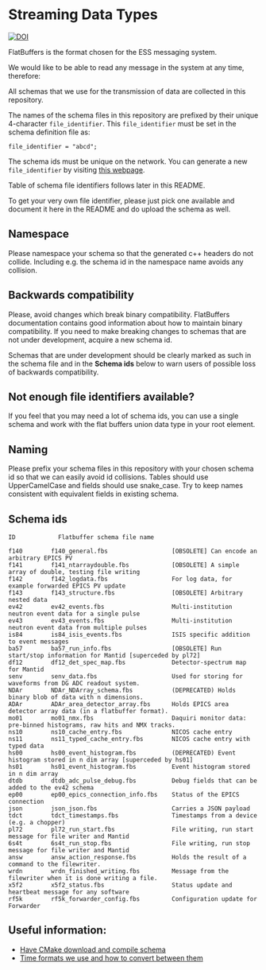 # Streaming Data Types

[![DOI](https://zenodo.org/badge/81330954.svg)](https://zenodo.org/badge/latestdoi/81330954)

FlatBuffers is the format chosen for the ESS messaging system.

We would like to be able to read any message in the system at any time,
therefore:

All schemas that we use for the transmission of data are collected in this
repository.

The names of the schema files in this repository are prefixed by their unique
4-character `file_identifier`.  This `file_identifier` must be set in the
schema definition file as:
```
file_identifier = "abcd";
```

The schema ids must be unique on the network.
You can generate a new `file_identifier` by visiting [this webpage](https://www.random.org/strings/?num=1&len=4&digits=on&upperalpha=on&loweralpha=on&unique=on&format=html&rnd=new).

Table of schema file identifiers follows later in this README.

To get your very own file identifier, please just pick one available and
document it here in the README and do upload the schema as well.


## Namespace

Please namespace your schema so that the generated c++ headers do not collide.
Including e.g. the schema id in the namespace name avoids any collision.


## Backwards compatibility

Please, avoid changes which break binary compatibility. FlatBuffers documentation contains good information about how to maintain binary compatibility. If you need to make breaking changes to schemas that are not under development, acquire a new schema id.

Schemas that are under development should be clearly marked as such in the schema file and in the **Schema ids** below to warn users of possible loss of backwards compatibility.

## Not enough file identifiers available?

If you feel that you may need a lot of schema ids, you can use a single schema
and work with the flat buffers union data type in your root element.


## Naming

Please prefix your schema files in this repository with your chosen schema id
so that we can easily avoid id collisions.
Tables should use UpperCamelCase and fields should use snake_case. Try to keep names consistent with equivalent fields in existing schema.


## Schema ids

```
ID            Flatbuffer schema file name

f140        f140_general.fbs                  [OBSOLETE] Can encode an arbitrary EPICS PV
f141        f141_ntarraydouble.fbs            [OBSOLETE] A simple array of double, testing file writing
f142        f142_logdata.fbs                  For log data, for example forwarded EPICS PV update
f143        f143_structure.fbs                [OBSOLETE] Arbitrary nested data
ev42        ev42_events.fbs                   Multi-institution neutron event data for a single pulse
ev43        ev43_events.fbs                   Multi-institution neutron event data from multiple pulses
is84        is84_isis_events.fbs              ISIS specific addition to event messages
ba57        ba57_run_info.fbs                 [OBSOLETE] Run start/stop information for Mantid [superceded by pl72]
df12        df12_det_spec_map.fbs             Detector-spectrum map for Mantid
senv        senv_data.fbs                     Used for storing for waveforms from DG ADC readout system.
NDAr        NDAr_NDArray_schema.fbs           (DEPRECATED) Holds binary blob of data with n dimensions.
ADAr        ADAr_area_detector_array.fbs      Holds EPICS area detector array data (in a flatbuffer format).
mo01        mo01_nmx.fbs                      Daquiri monitor data: pre-binned histograms, raw hits and NMX tracks.
ns10        ns10_cache_entry.fbs              NICOS cache entry
ns11        ns11_typed_cache_entry.fbs        NICOS cache entry with typed data
hs00        hs00_event_histogram.fbs          (DEPRECATED) Event histogram stored in n dim array [superceded by hs01]
hs01        hs01_event_histogram.fbs          Event histogram stored in n dim array
dtdb        dtdb_adc_pulse_debug.fbs          Debug fields that can be added to the ev42 schema
ep00        ep00_epics_connection_info.fbs    Status of the EPICS connection
json        json_json.fbs                     Carries a JSON payload
tdct        tdct_timestamps.fbs               Timestamps from a device (e.g. a chopper)
pl72        pl72_run_start.fbs                File writing, run start message for file writer and Mantid
6s4t        6s4t_run_stop.fbs                 File writing, run stop message for file writer and Mantid
answ        answ_action_response.fbs          Holds the result of a command to the filewriter.
wrdn        wrdn_finished_writing.fbs         Message from the filewriter when it is done writing a file.
x5f2        x5f2_status.fbs                   Status update and heartbeat message for any software
rf5k        rf5k_forwarder_config.fbs         Configuration update for Forwarder
```

## Useful information:

- [Have CMake download and compile schema](documentation/cmakeCompileSchema.md)
- [Time formats we use and how to convert between them](documentation/timestamps.md)
